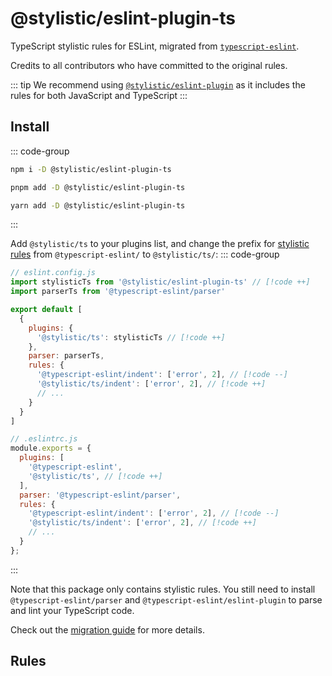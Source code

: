 # @stylistic/eslint-plugin-ts

TypeScript stylistic rules for ESLint, migrated from [`typescript-eslint`](https://github.com/typescript-eslint/typescript-eslint).

Credits to all contributors who have committed to the original rules.

::: tip
We recommend using [`@stylistic/eslint-plugin`](/packages/default) as it includes the rules for both JavaScript and TypeScript
:::

## Install

::: code-group

```sh [npm]
npm i -D @stylistic/eslint-plugin-ts
```

```sh [pnpm]
pnpm add -D @stylistic/eslint-plugin-ts
```

```sh [yarn]
yarn add -D @stylistic/eslint-plugin-ts
```

:::

Add `@stylistic/ts` to your plugins list, and change the prefix for [stylistic rules](#rules) from `@typescript-eslint/` to `@stylistic/ts/`:
::: code-group

```js [Flat Config]
// eslint.config.js
import stylisticTs from '@stylistic/eslint-plugin-ts' // [!code ++]
import parserTs from '@typescript-eslint/parser'

export default [
  {
    plugins: {
      '@stylistic/ts': stylisticTs // [!code ++]
    },
    parser: parserTs,
    rules: {
      '@typescript-eslint/indent': ['error', 2], // [!code --]
      '@stylistic/ts/indent': ['error', 2], // [!code ++]
      // ...
    }
  }
]
```

```js [Legacy Config]
// .eslintrc.js
module.exports = {
  plugins: [
    '@typescript-eslint',
    '@stylistic/ts', // [!code ++]
  ],
  parser: '@typescript-eslint/parser',
  rules: {
    '@typescript-eslint/indent': ['error', 2], // [!code --]
    '@stylistic/ts/indent': ['error', 2], // [!code ++]
    // ...
  }
};
```

:::

Note that this package only contains stylistic rules. You still need to install `@typescript-eslint/parser` and `@typescript-eslint/eslint-plugin` to parse and lint your TypeScript code.

Check out the [migration guide](/guide/migration) for more details.

## Rules

<RuleList package="ts" />
